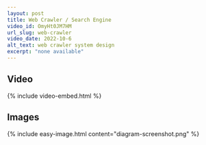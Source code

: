 ```yaml
---
layout: post
title: Web Crawler / Search Engine
video_id: OmyHt0JM7HM
url_slug: web-crawler
video_date: 2022-10-6
alt_text: web crawler system design
excerpt: "none available"
---
```



## Video

{% include video-embed.html %}


## Images

{% include easy-image.html content="diagram-screenshot.png" %}

